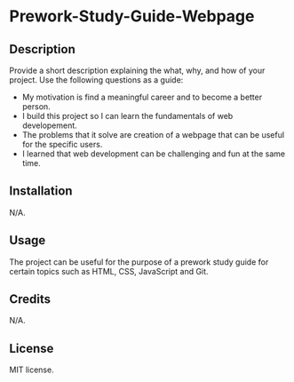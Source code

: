 # Prework-Study-Guide-Webpage

## Description

Provide a short description explaining the what, why, and how of your project. Use the following questions as a guide:

- My motivation is find a meaningful career and to become a better person.
- I build this project so I can learn the fundamentals of web developement. 
- The problems that it solve are creation of a webpage that can be useful for the specific users.
- I learned that web development can be challenging and fun at the same time.

## Installation

N/A.

## Usage

The project can be useful for the purpose of a prework study guide for certain topics such as HTML, CSS, JavaScript and Git.

## Credits

N/A.

## License

MIT license.

